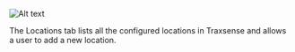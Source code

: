 ![Alt text](images/gettingStarted/Traxsense-Locations-Menu.png)

The Locations tab lists all the configured locations in Traxsense and allows a user to add a new location.
